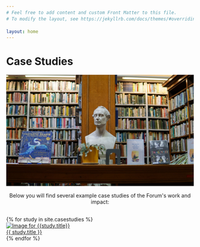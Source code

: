 ```yaml
---
# Feel free to add content and custom Front Matter to this file.
# To modify the layout, see https://jekyllrb.com/docs/themes/#overriding-theme-defaults

layout: home
---
```


<div class="parallax-container">
    <div class="parallax">
    <h1>Case Studies</h1>
    <img src="/assets/img/litphil.webp">    
    </div>
</div>

<div class="content-body">
        <p style="text-align:center;margin-bottom:30px;">Below you will find several example case studies of the Forum's work and impact:</p>
        {% for study in site.casestudies %}
            <a href="{{ study.url }}">
            <div class="box">
                <div class="boxInner">
                <img src="{{ study.image }}" alt="Image for {{study.title}}">
                <div class="titleBox">{{ study.title }}</div>
                </div>
            </div>
            </a>
        {% endfor %}
</div>
